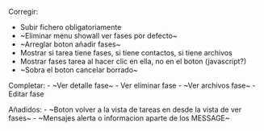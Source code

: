 Corregir:  
- Subir fichero obligatoriamente  
- ~Eliminar menu showall ver fases por defecto~
- ~Arreglar boton añadir fases~
- Mostrar si tarea tiene fases, si tiene contactos, si tiene archivos  
- Mostrar fases tarea al hacer clic en ella, no en el boton (javascript?)  
- ~Sobra el boton cancelar borrado~
	
Completar:
	- ~Ver detalle fase~
	- Ver eliminar fase
	- ~Ver archivos fase~
	- Editar fase

Añadidos:
	- ~Boton volver a la vista de tareas en desde la vista de ver fases~
	- ~Mensajes alerta o informacion aparte de los MESSAGE~
